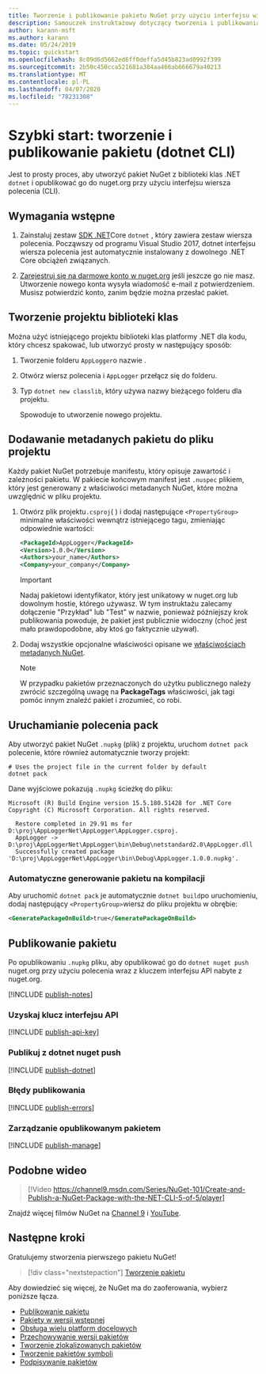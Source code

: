 ```yaml
---
title: Tworzenie i publikowanie pakietu NuGet przy użyciu interfejsu wiersza polecenia dotnet
description: Samouczek instruktażowy dotyczący tworzenia i publikowania pakietu NuGet przy użyciu interfejsu wiersza polecenia .NET Core, dotnet.
author: karann-msft
ms.author: karann
ms.date: 05/24/2019
ms.topic: quickstart
ms.openlocfilehash: 8c09d6d5662ed6ff0deffa5d45b823ad0992f399
ms.sourcegitcommit: 2b50c450cca521681a384aa466ab666679a40213
ms.translationtype: MT
ms.contentlocale: pl-PL
ms.lasthandoff: 04/07/2020
ms.locfileid: "78231308"
---
```

# <a name="quickstart-create-and-publish-a-package-dotnet-cli"></a>Szybki start: tworzenie i publikowanie pakietu (dotnet CLI)

Jest to prosty proces, aby utworzyć pakiet NuGet z biblioteki klas .NET `dotnet` i opublikować go do nuget.org przy użyciu interfejsu wiersza polecenia (CLI).

## <a name="prerequisites"></a>Wymagania wstępne

1. Zainstaluj zestaw [SDK .NET](https://www.microsoft.com/net/download/)Core `dotnet` , który zawiera zestaw wiersza polecenia. Począwszy od programu Visual Studio 2017, dotnet interfejsu wiersza polecenia jest automatycznie instalowany z dowolnego .NET Core obciążeń związanych.

1. [Zarejestruj się na darmowe konto w nuget.org](https://www.nuget.org/users/account/LogOn?returnUrl=%2F) jeśli jeszcze go nie masz. Utworzenie nowego konta wysyła wiadomość e-mail z potwierdzeniem. Musisz potwierdzić konto, zanim będzie można przesłać pakiet.

## <a name="create-a-class-library-project"></a>Tworzenie projektu biblioteki klas

Można użyć istniejącego projektu biblioteki klas platformy .NET dla kodu, który chcesz spakować, lub utworzyć prosty w następujący sposób:

1. Tworzenie folderu `AppLogger`o nazwie .

1. Otwórz wiersz polecenia i `AppLogger` przełącz się do folderu.

1. Typ `dotnet new classlib`, który używa nazwy bieżącego folderu dla projektu.

   Spowoduje to utworzenie nowego projektu.

## <a name="add-package-metadata-to-the-project-file"></a>Dodawanie metadanych pakietu do pliku projektu

Każdy pakiet NuGet potrzebuje manifestu, który opisuje zawartość i zależności pakietu. W pakiecie końcowym manifest jest `.nuspec` plikiem, który jest generowany z właściwości metadanych NuGet, które można uwzględnić w pliku projektu.

1. Otwórz plik projektu`.csproj`( ) i dodaj następujące `<PropertyGroup>` minimalne właściwości wewnątrz istniejącego tagu, zmieniając odpowiednie wartości:

    ```xml
    <PackageId>AppLogger</PackageId>
    <Version>1.0.0</Version>
    <Authors>your_name</Authors>
    <Company>your_company</Company>
    ```

    > [!Important]
    > Nadaj pakietowi identyfikator, który jest unikatowy w nuget.org lub dowolnym hostie, którego używasz. W tym instruktażu zalecamy dołączenie "Przykład" lub "Test" w nazwie, ponieważ późniejszy krok publikowania powoduje, że pakiet jest publicznie widoczny (choć jest mało prawdopodobne, aby ktoś go faktycznie używał).

1. Dodaj wszystkie opcjonalne właściwości opisane we [właściwościach metadanych NuGet](/dotnet/core/tools/csproj#nuget-metadata-properties).

    > [!Note]
    > W przypadku pakietów przeznaczonych do użytku publicznego należy zwrócić szczególną uwagę na **PackageTags** właściwości, jak tagi pomóc innym znaleźć pakiet i zrozumieć, co robi.

## <a name="run-the-pack-command"></a>Uruchamianie polecenia pack

Aby utworzyć pakiet NuGet `.nupkg` (plik) z projektu, uruchom `dotnet pack` polecenie, które również automatycznie tworzy projekt:

```dotnetcli
# Uses the project file in the current folder by default
dotnet pack
```

Dane wyjściowe pokazują `.nupkg` ścieżkę do pliku:

```output
Microsoft (R) Build Engine version 15.5.180.51428 for .NET Core
Copyright (C) Microsoft Corporation. All rights reserved.

  Restore completed in 29.91 ms for D:\proj\AppLoggerNet\AppLogger\AppLogger.csproj.
  AppLogger -> D:\proj\AppLoggerNet\AppLogger\bin\Debug\netstandard2.0\AppLogger.dll
  Successfully created package 'D:\proj\AppLoggerNet\AppLogger\bin\Debug\AppLogger.1.0.0.nupkg'.
```

### <a name="automatically-generate-package-on-build"></a>Automatyczne generowanie pakietu na kompilacji

Aby uruchomić `dotnet pack` je automatycznie `dotnet build`po uruchomieniu, dodaj następujący `<PropertyGroup>`wiersz do pliku projektu w obrębie:

```xml
<GeneratePackageOnBuild>true</GeneratePackageOnBuild>
```

## <a name="publish-the-package"></a>Publikowanie pakietu

Po opublikowaniu `.nupkg` pliku, aby opublikować go do `dotnet nuget push` nuget.org przy użyciu polecenia wraz z kluczem interfejsu API nabyte z nuget.org.

[!INCLUDE [publish-notes](includes/publish-notes.md)]

### <a name="acquire-your-api-key"></a>Uzyskaj klucz interfejsu API

[!INCLUDE [publish-api-key](includes/publish-api-key.md)]

### <a name="publish-with-dotnet-nuget-push"></a>Publikuj z dotnet nuget push

[!INCLUDE [publish-dotnet](includes/publish-dotnet.md)]

### <a name="publish-errors"></a>Błędy publikowania

[!INCLUDE [publish-errors](includes/publish-errors.md)]

### <a name="manage-the-published-package"></a>Zarządzanie opublikowanym pakietem

[!INCLUDE [publish-manage](includes/publish-manage.md)]

## <a name="related-video"></a>Podobne wideo

> [!Video https://channel9.msdn.com/Series/NuGet-101/Create-and-Publish-a-NuGet-Package-with-the-NET-CLI-5-of-5/player]

Znajdź więcej filmów NuGet na [Channel 9](https://channel9.msdn.com/Series/NuGet-101) i [YouTube](https://www.youtube.com/playlist?list=PLdo4fOcmZ0oVLvfkFk8O9h6v2Dcdh2bh_).

## <a name="next-steps"></a>Następne kroki

Gratulujemy stworzenia pierwszego pakietu NuGet!

> [!div class="nextstepaction"]
> [Tworzenie pakietu](../create-packages/creating-a-package-dotnet-cli.md)

Aby dowiedzieć się więcej, że NuGet ma do zaoferowania, wybierz poniższe łącza.

- [Publikowanie pakietu](../nuget-org/publish-a-package.md)
- [Pakiety w wersji wstępnej](../create-packages/Prerelease-Packages.md)
- [Obsługa wielu platform docelowych](../create-packages/multiple-target-frameworks-project-file.md)
- [Przechowywanie wersji pakietów](../concepts/package-versioning.md)
- [Tworzenie zlokalizowanych pakietów](../create-packages/creating-localized-packages.md)
- [Tworzenie pakietów symboli](../create-packages/symbol-packages-snupkg.md)
- [Podpisywanie pakietów](../create-packages/Sign-a-package.md)
